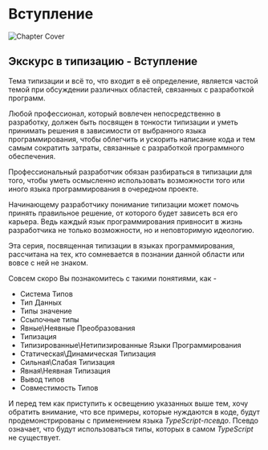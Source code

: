 # Вступление

![Chapter Cover](./images/chapter-cover.png)

## Экскурс в типизацию - Вступление

Тема типизации и всё то, что входит в её определение, является частой темой при обсуждении различных областей, связанных с разработкой программ.

Любой профессионал, который вовлечен непосредственно в разработку, должен быть посвящен в тонкости типизации и уметь принимать решения в зависимости от выбранного языка программирования, чтобы облегчить и ускорить написание кода и тем самым сократить затраты, связанные с разработкой программного обеспечения.

Профессиональный разработчик обязан разбираться в типизации для того, чтобы уметь осмысленно использовать возможности того или иного языка программирования в очередном проекте.

Начинающему разработчику понимание типизации может помочь принять правильное решение, от которого будет зависеть вся его карьера. Ведь каждый язык программирования привносит в жизнь разработчика не только возможности, но и неповторимую идеологию.

Эта серия, посвященная типизации в языках программирования, рассчитана на тех, кто сомневается в познании данной области или вовсе с ней не знаком.

Совсем скоро Вы познакомитесь с такими понятиями, как -

-   Система Типов
-   Тип Данных
-   Типы значение
-   Ссылочные типы
-   Явные\Неявные Преобразования
-   Типизация
-   Типизированные\Нетипизированные Языки Программирования
-   Статическая\Динамическая Типизация
-   Сильная\Слабая Типизация
-   Явная\Неявная Типизация
-   Вывод типов
-   Совместимость Типов

И перед тем как приступить к освещению указанных выше тем, хочу обратить внимание, что все примеры, которые нуждаются в коде, будут продемонстрированы с применением языка _TypeScript-псевдо_. Псевдо означает, что будут использоваться типы, которых в самом _TypeScript_ не существует.
